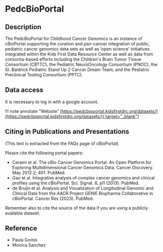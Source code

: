 # PedcBioPortal

## Description

The PedcBioPortal for Childhood Cancer Genomics is an instance of cBioPortal supporting the curation and pan-cancer
integration of public, pediatric cancer genomics data sets as well as 'open science' initiatives integrated within the
Kids First Data Resource Center as well as data from consortia-based efforts including the Children's Brain Tumor
Tissue Consortium (CBTTC), the Pediatric NeuroOncology Consortium (PNOC), the St. Baldrick Pediatric Stand Up 2 Cancer
Dream Team, and the Pediatric Preclinical Testing Consortium (PPTC).

## Data access

It is necessary to log in with a google account.  

!!! note annotate "Website"
 [https://pedcbioportal.kidsfirstdrc.org/datasets/](https://pedcbioportal.kidsfirstdrc.org/datasets/){:target="_blank"}

## Citing in Publications and Presentations

(This text is extracted from the FAQs page of cBioPortal)  

Please cite the following portal papers:

- Cerami et al. The cBio Cancer Genomics Portal: An Open Platform for Exploring Multidimensional Cancer Genomics Data.
Cancer Discovery. May 2012 2; 401. PubMed.  
- Gao et al. Integrative analysis of complex cancer genomics and clinical profiles using the cBioPortal.
Sci. Signal. 6, pl1 (2013). PubMed.  
- de Bruijn et al. Analysis and Visualization of Longitudinal Genomic and Clinical Data from the
AACR Project GENIE Biopharma Collaborative in cBioPortal. Cancer Res (2023). PubMed.  

Remember also to cite the source of the data if you are using a publicly available dataset.  

## Reference

- Paula Gomis
- Monica Sanchez
